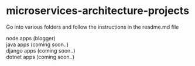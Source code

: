 # microservices-architecture-projects

Go into various folders and follow the instructions in the readme.md file

node apps (blogger) <br>
java apps (coming soon..) <br>
django apps (coming soon..) <br>
dotnet apps (coming soon..)
